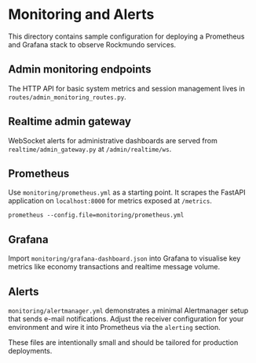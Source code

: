 # Monitoring and Alerts

This directory contains sample configuration for deploying a Prometheus and Grafana
stack to observe Rockmundo services.

## Admin monitoring endpoints

The HTTP API for basic system metrics and session management lives in
`routes/admin_monitoring_routes.py`.

## Realtime admin gateway

WebSocket alerts for administrative dashboards are served from
`realtime/admin_gateway.py` at `/admin/realtime/ws`.

## Prometheus

Use `monitoring/prometheus.yml` as a starting point. It scrapes the FastAPI
application on `localhost:8000` for metrics exposed at `/metrics`.

```
prometheus --config.file=monitoring/prometheus.yml
```

## Grafana

Import `monitoring/grafana-dashboard.json` into Grafana to visualise key metrics
like economy transactions and realtime message volume.

## Alerts

`monitoring/alertmanager.yml` demonstrates a minimal Alertmanager setup that
sends e-mail notifications. Adjust the receiver configuration for your
environment and wire it into Prometheus via the `alerting` section.

These files are intentionally small and should be tailored for production
deployments.
